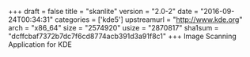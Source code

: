 +++
draft = false
title = "skanlite"
version = "2.0-2"
date = "2016-09-24T00:34:31"
categories = ['kde5']
upstreamurl = "http://www.kde.org"
arch = "x86_64"
size = "2574920"
usize = "2870817"
sha1sum = "dcffcbaf7372b7dc7f6cd8774acb391d3a91f8c1"
+++
Image Scanning Application for KDE